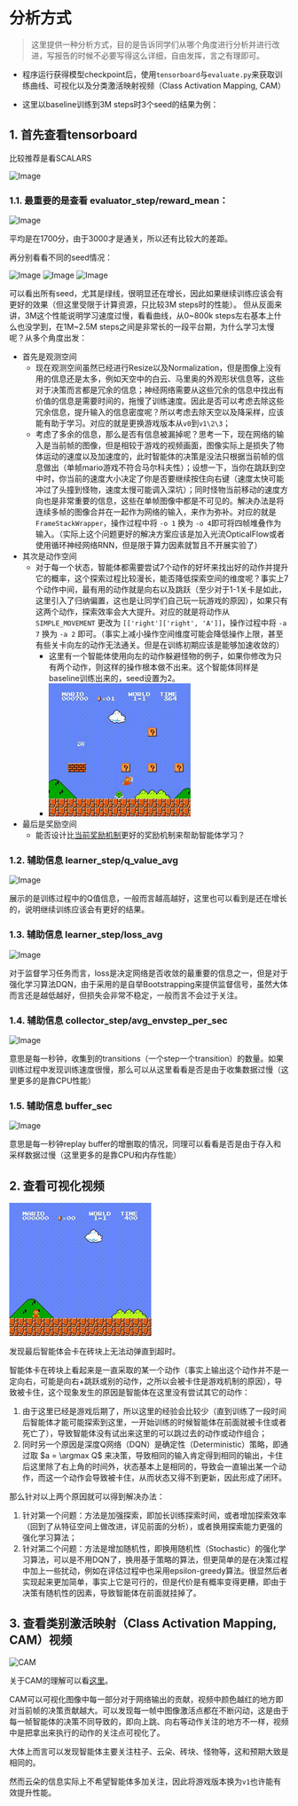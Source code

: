# 分析方式
> 这里提供一种分析方式，目的是告诉同学们从哪个角度进行分析并进行改进，写报告的时候不必要写得这么详细，自由发挥，言之有理即可。

- 程序运行获得模型checkpoint后，使用`tensorboard`与`evaluate.py`来获取训练曲线、可视化以及分类激活映射视频（Class Activation Mapping, CAM）

- 这里以baseline训练到3M steps时3个seed的结果为例：

## 1. 首先查看tensorboard
比较推荐是看SCALARS

![Image](https://pic4.zhimg.com/80/v2-1add1cc3ded7679eaae56ec65e4b1cbf.png)

### 1.1. 最重要的是查看 evaluator_step/reward_mean：
![Image](https://pic4.zhimg.com/80/v2-383be9c240aaaf8fbbff675a5193cee2.png)

平均是在1700分，由于3000才是通关，所以还有比较大的差距。

再分别看看不同的seed情况：

![Image](https://pic4.zhimg.com/80/v2-7705b98536e9428f26e8ac9bd112fe76.png)
![Image](https://pic4.zhimg.com/80/v2-598a61748e9e1a11c90984006009ce1b.png)
![Image](https://pic4.zhimg.com/80/v2-3f1eaf6591b7817908160f01fb2862b9.png)

可以看出所有seed，尤其是绿线，很明显还在增长，因此如果继续训练应该会有更好的效果（但这里受限于计算资源，只比较3M steps时的性能）。
但从反面来讲，3M这个性能说明学习速度过慢，看看曲线，从0~800k steps左右基本上什么也没学到，在1M~2.5M steps之间是非常长的一段平台期，为什么学习太慢呢？从多个角度出发：
- 首先是观测空间
  - 现在观测空间虽然已经进行Resize以及Normalization，但是图像上没有用的信息还是太多，例如天空中的白云、马里奥的外观形状信息等，这些对于决策而言都是冗余的信息；神经网络需要从这些冗余的信息中找出有价值的信息是需要时间的，拖慢了训练速度。因此是否可以考虑去除这些冗余信息，提升输入的信息密度呢？所以考虑去除天空以及降采样，应该能有助于学习。对应的就是更换游戏版本从`v0`到`v1\2\3`；
  - 考虑了多余的信息，那么是否有信息被漏掉呢？思考一下，现在网络的输入是当前帧的图像，但是相较于游戏的视频画面，图像实际上是损失了物体运动的速度以及加速度的，此时智能体的决策是没法只根据当前帧的信息做出（单帧mario游戏不符合马尔科夫性）；设想一下，当你在跳跃到空中时，你当前的速度大小决定了你是否要继续按住向右键（速度太快可能冲过了头撞到怪物，速度太慢可能调入深坑）；同时怪物当前移动的速度方向也是非常重要的信息，这些在单帧图像中都是不可见的。解决办法是将连续多帧的图像合并在一起作为网络的输入，来作为弥补。对应的就是 `FrameStackWrapper`，操作过程中将 `-o 1` 换为 `-o 4`即可将四帧堆叠作为输入。（实际上这个问题更好的解决方案应该是加入光流OpticalFlow或者使用循环神经网络RNN，但是限于算力因素就暂且不开展实验了）
- 其次是动作空间
  - 对于每一个状态，智能体都需要尝试7个动作的好坏来找出好的动作并提升它的概率，这个探索过程比较漫长，能否降低探索空间的维度呢？事实上7个动作中间，最有用的动作就是向右以及跳跃（至少对于1-1关卡是如此，这里引入了归纳偏置，这也是让同学们自己玩一玩游戏的原因），如果只有这两个动作，探索效率会大大提升。对应的就是将动作从 `SIMPLE_MOVEMENT` 更改为 `[['right']['right', 'A']]`，操作过程中将 `-a 7` 换为 `-a 2` 即可。（事实上减小操作空间维度可能会降低操作上限，甚至有些关卡向左的动作无法通关。但是在训练初期应该是能够加速收敛的）
    - 这里有一个智能体使用向左的动作躲避怪物的例子，如果你修改为只有两个动作，则这样的操作根本做不出来。这个智能体同样是baseline训练出来的，seed设置为2。
    - ![omoshiroi](assets/v0_7a_1o_vis_omoshiroi.gif)
- 最后是奖励空间
  - 能否设计比[当前奖励机制](https://github.com/Kautenja/gym-super-mario-bros)更好的奖励机制来帮助智能体学习？

### 1.2. 辅助信息 learner_step/q_value_avg
![Image](https://pic4.zhimg.com/80/v2-89ffa7fe50e9736b81b49c7a36e80abf.png)

展示的是训练过程中的Q值信息，一般而言越高越好，这里也可以看到是还在增长的，说明继续训练应该会有更好的结果。

### 1.3. 辅助信息 learner_step/loss_avg
![Image](https://pic4.zhimg.com/80/v2-c4bb61be1954b55e9a863a762650b2ac.png)

对于监督学习任务而言，loss是决定网络是否收敛的最重要的信息之一，但是对于强化学习算法DQN，由于采用的是自举Bootstrapping来提供监督信号，虽然大体而言还是越低越好，但损失会非常不稳定，一般而言不会过于关注。

### 1.4. 辅助信息 collector_step/avg_envstep_per_sec
![Image](https://pic4.zhimg.com/80/v2-ac1761831bd51b3176fee354bb79cd65.png)

意思是每一秒钟，收集到的transitions（一个step一个transition）的数量。如果训练过程中发现训练速度很慢，那么可以从这里看看是否是由于收集数据过慢（这里更多的是靠CPU性能）

### 1.5. 辅助信息 buffer_sec
![Image](https://pic4.zhimg.com/80/v2-eef36800374bc232e14a5d8ad9bec441.png)

意思是每一秒钟replay buffer的增删取的情况，同理可以看看是否是由于存入和采样数据过慢（这里更多的是靠CPU和内存性能）

## 2. 查看可视化视频
![vis](assets/v0_7a_1o_vis.gif)

发现最后智能体会卡在砖块上无法动弹直到超时。

智能体卡在砖块上看起来是一直采取的某一个动作（事实上输出这个动作并不是一定向右，可能是向右+跳跃或别的动作，之所以会被卡住是游戏机制的原因），导致被卡住，这个现象发生的原因是智能体在这里没有尝试其它的动作：
1. 由于这里已经是游戏后期了，所以这里的经验会比较少（直到训练了一段时间后智能体才能可能探索到这里，一开始训练的时候智能体在前面就被卡住或者死亡了），导致智能体没有试出来这里的可以跳过去的动作或动作组合；
2. 同时另一个原因是深度Q网络（DQN）是确定性（Deterministic）策略，即通过取 $a = \argmax Q$ 来决策，导致相同的输入肯定得到相同的输出，卡住后这里除了右上角的时间外，状态基本上是相同的，导致会一直输出某一个动作，而这一个动作会导致被卡住，从而状态又得不到更新，因此形成了闭环。

那么针对以上两个原因就可以得到解决办法：
1. 针对第一个问题：方法是加强探索，即加长训练探索时间，或者增加探索效率（回到了从特征空间上做改进，详见前面的分析），或者换用探索能力更强的强化学习算法；
2. 针对第二个问题：方法是增加随机性，即换用随机性（Stochastic）的强化学习算法，可以是不用DQN了，换用基于策略的算法，但更简单的是在决策过程中加上一些扰动，例如在评估过程中也采用epsilon-greedy算法。很显然后者实现起来更加简单，事实上它是可行的，但是代价是有概率变得更糟，即由于决策有随机性的因素，导致智能体在前面就挂掉了。

## 3. 查看类别激活映射（Class Activation Mapping, CAM）视频
![CAM](assets/CAM.gif)

关于CAM的理解可以看[这里](https://zhuanlan.zhihu.com/p/269702192)。

CAM可以可视化图像中每一部分对于网络输出的贡献，视频中颜色越红的地方即对当前帧的决策贡献越大。可以发现每一帧中图像激活点都在不断闪动，这是由于每一帧智能体的决策不同导致的，即向上跳、向右等动作关注的地方不一样，视频中是把拿出来执行的动作的关注点可视化了。

大体上而言可以发现智能体主要关注柱子、云朵、砖块、怪物等，这和预期大致是相同的。

然而云朵的信息实际上不希望智能体多加关注，因此将游戏版本换为`v1`也许能有效提升性能。